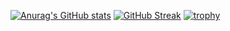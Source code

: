 [![Anurag's GitHub stats](https://github-readme-stats.vercel.app/api?username=anuraghazra)](https://github.com/anuraghazra/github-readme-stats)
[![GitHub Streak](https://github-readme-streak-stats.herokuapp.com/?user=asurakuo)](https://git.io/streak-stats)
[![trophy](https://github-profile-trophy.vercel.app/?username=asurakuo)](https://github.com/ryo-ma/github-profile-trophy)
